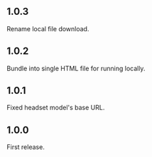 ## 1.0.3

Rename local file download.


## 1.0.2

Bundle into single HTML file for running locally.


## 1.0.1

Fixed headset model's base URL.


## 1.0.0

First release.


